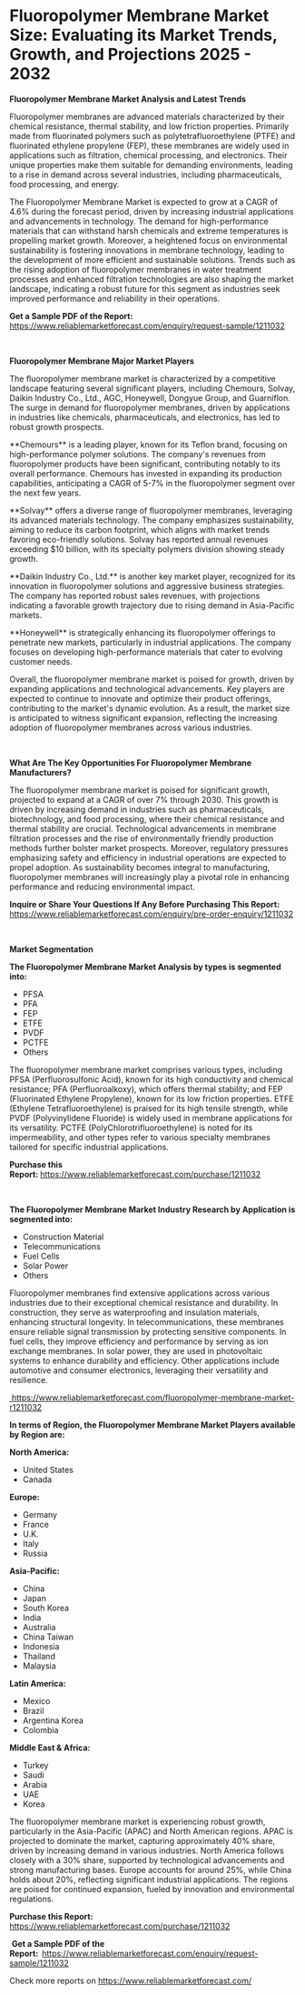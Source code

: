 <p><h1>Fluoropolymer Membrane Market Size: Evaluating its Market Trends, Growth, and Projections 2025 - 2032</h1></p><p><strong>Fluoropolymer Membrane Market Analysis and Latest Trends</strong></p>
<p><p>Fluoropolymer membranes are advanced materials characterized by their chemical resistance, thermal stability, and low friction properties. Primarily made from fluorinated polymers such as polytetrafluoroethylene (PTFE) and fluorinated ethylene propylene (FEP), these membranes are widely used in applications such as filtration, chemical processing, and electronics. Their unique properties make them suitable for demanding environments, leading to a rise in demand across several industries, including pharmaceuticals, food processing, and energy.</p><p>The Fluoropolymer Membrane Market is expected to grow at a CAGR of 4.6% during the forecast period, driven by increasing industrial applications and advancements in technology. The demand for high-performance materials that can withstand harsh chemicals and extreme temperatures is propelling market growth. Moreover, a heightened focus on environmental sustainability is fostering innovations in membrane technology, leading to the development of more efficient and sustainable solutions. Trends such as the rising adoption of fluoropolymer membranes in water treatment processes and enhanced filtration technologies are also shaping the market landscape, indicating a robust future for this segment as industries seek improved performance and reliability in their operations.</p></p>
<p><strong>Get a Sample PDF of the Report:&nbsp;</strong> <a href="https://www.reliablemarketforecast.com/enquiry/request-sample/1211032?utm_campaign=3503&utm_medium=2&utm_source=Github&utm_content=ia&utm_term=24032025&utm_id=fluoropolymer-membrane">https://www.reliablemarketforecast.com/enquiry/request-sample/1211032</a></p>
<p>&nbsp;</p>
<p><strong>Fluoropolymer Membrane Major Market Players</strong></p>
<p><p>The fluoropolymer membrane market is characterized by a competitive landscape featuring several significant players, including Chemours, Solvay, Daikin Industry Co., Ltd., AGC, Honeywell, Dongyue Group, and Guarniflon. The surge in demand for fluoropolymer membranes, driven by applications in industries like chemicals, pharmaceuticals, and electronics, has led to robust growth prospects.</p><p>**Chemours** is a leading player, known for its Teflon brand, focusing on high-performance polymer solutions. The company's revenues from fluoropolymer products have been significant, contributing notably to its overall performance. Chemours has invested in expanding its production capabilities, anticipating a CAGR of 5-7% in the fluoropolymer segment over the next few years.</p><p>**Solvay** offers a diverse range of fluoropolymer membranes, leveraging its advanced materials technology. The company emphasizes sustainability, aiming to reduce its carbon footprint, which aligns with market trends favoring eco-friendly solutions. Solvay has reported annual revenues exceeding $10 billion, with its specialty polymers division showing steady growth.</p><p>**Daikin Industry Co., Ltd.** is another key market player, recognized for its innovation in fluoropolymer solutions and aggressive business strategies. The company has reported robust sales revenues, with projections indicating a favorable growth trajectory due to rising demand in Asia-Pacific markets.</p><p>**Honeywell** is strategically enhancing its fluoropolymer offerings to penetrate new markets, particularly in industrial applications. The company focuses on developing high-performance materials that cater to evolving customer needs.</p><p>Overall, the fluoropolymer membrane market is poised for growth, driven by expanding applications and technological advancements. Key players are expected to continue to innovate and optimize their product offerings, contributing to the market's dynamic evolution. As a result, the market size is anticipated to witness significant expansion, reflecting the increasing adoption of fluoropolymer membranes across various industries.</p></p>
<p>&nbsp;</p>
<p><strong>What Are The Key Opportunities For Fluoropolymer Membrane Manufacturers?</strong></p>
<p><p>The fluoropolymer membrane market is poised for significant growth, projected to expand at a CAGR of over 7% through 2030. This growth is driven by increasing demand in industries such as pharmaceuticals, biotechnology, and food processing, where their chemical resistance and thermal stability are crucial. Technological advancements in membrane filtration processes and the rise of environmentally friendly production methods further bolster market prospects. Moreover, regulatory pressures emphasizing safety and efficiency in industrial operations are expected to propel adoption. As sustainability becomes integral to manufacturing, fluoropolymer membranes will increasingly play a pivotal role in enhancing performance and reducing environmental impact.</p></p>
<p><strong>Inquire or Share Your Questions If Any Before Purchasing This Report:</strong> <a href="https://www.reliablemarketforecast.com/enquiry/pre-order-enquiry/1211032?utm_campaign=3503&utm_medium=2&utm_source=Github&utm_content=ia&utm_term=24032025&utm_id=fluoropolymer-membrane">https://www.reliablemarketforecast.com/enquiry/pre-order-enquiry/1211032</a></p>
<p>&nbsp;</p>
<p><strong>Market Segmentation</strong></p>
<p><strong>The Fluoropolymer Membrane Market Analysis by types is segmented into:</strong></p>
<p><ul><li>PFSA</li><li>PFA</li><li>FEP</li><li>ETFE</li><li>PVDF</li><li>PCTFE</li><li>Others</li></ul></p>
<p><p>The fluoropolymer membrane market comprises various types, including PFSA (Perfluorosulfonic Acid), known for its high conductivity and chemical resistance; PFA (Perfluoroalkoxy), which offers thermal stability; and FEP (Fluorinated Ethylene Propylene), known for its low friction properties. ETFE (Ethylene Tetrafluoroethylene) is praised for its high tensile strength, while PVDF (Polyvinylidene Fluoride) is widely used in membrane applications for its versatility. PCTFE (PolyChlorotrifluoroethylene) is noted for its impermeability, and other types refer to various specialty membranes tailored for specific industrial applications.</p></p>
<p><strong>Purchase this Report:&nbsp;</strong><a href="https://www.reliablemarketforecast.com/purchase/1211032?utm_campaign=3503&utm_medium=2&utm_source=Github&utm_content=ia&utm_term=24032025&utm_id=fluoropolymer-membrane">https://www.reliablemarketforecast.com/purchase/1211032</a></p>
<p>&nbsp;</p>
<p><strong>The Fluoropolymer Membrane Market Industry Research by Application is segmented into:</strong></p>
<p><ul><li>Construction Material</li><li>Telecommunications</li><li>Fuel Cells</li><li>Solar Power</li><li>Others</li></ul></p>
<p><p>Fluoropolymer membranes find extensive applications across various industries due to their exceptional chemical resistance and durability. In construction, they serve as waterproofing and insulation materials, enhancing structural longevity. In telecommunications, these membranes ensure reliable signal transmission by protecting sensitive components. In fuel cells, they improve efficiency and performance by serving as ion exchange membranes. In solar power, they are used in photovoltaic systems to enhance durability and efficiency. Other applications include automotive and consumer electronics, leveraging their versatility and resilience.</p></p>
<p><a href="https://www.reliablemarketforecast.com/fluoropolymer-membrane-market-r1211032?utm_campaign=3503&utm_medium=2&utm_source=Github&utm_content=ia&utm_term=24032025&utm_id=fluoropolymer-membrane">&nbsp;https://www.reliablemarketforecast.com/fluoropolymer-membrane-market-r1211032</a></p>
<p><strong>In terms of Region, the Fluoropolymer Membrane Market Players available by Region are:</strong></p>
<p>
    <p> <strong> North America: </strong>
        <ul>
            <li>United States</li>
            <li>Canada</li>
        </ul>
        </p> 
    <p> <strong> Europe: </strong>
        <ul>
            <li>Germany</li>
            <li>France</li>
            <li>U.K.</li>
            <li>Italy</li>
            <li>Russia</li>
        </ul>
        </p> 
    <p> <strong> Asia-Pacific: </strong>
        <ul>
            <li>China</li>
            <li>Japan</li>
            <li>South Korea</li>
            <li>India</li>
            <li>Australia</li>
            <li>China Taiwan</li>
            <li>Indonesia</li>
            <li>Thailand</li>
            <li>Malaysia</li>
        </ul>
        </p> 
    <p> <strong> Latin America: </strong>
        <ul>
            <li>Mexico</li>
            <li>Brazil</li>
            <li>Argentina Korea</li>
            <li>Colombia</li>
        </ul>
        </p> 
    <p> <strong> Middle East & Africa: </strong>
        <ul>
            <li>Turkey</li>
            <li>Saudi</li>
            <li>Arabia</li>
            <li>UAE</li>
            <li>Korea</li>
        </ul>
    </p>
    </p>
<p><p>The fluoropolymer membrane market is experiencing robust growth, particularly in the Asia-Pacific (APAC) and North American regions. APAC is projected to dominate the market, capturing approximately 40% share, driven by increasing demand in various industries. North America follows closely with a 30% share, supported by technological advancements and strong manufacturing bases. Europe accounts for around 25%, while China holds about 20%, reflecting significant industrial applications. The regions are poised for continued expansion, fueled by innovation and environmental regulations.</p></p>
<p><strong>Purchase this Report: </strong><a href="https://www.reliablemarketforecast.com/purchase/1211032?utm_campaign=3503&utm_medium=2&utm_source=Github&utm_content=ia&utm_term=24032025&utm_id=fluoropolymer-membrane">https://www.reliablemarketforecast.com/purchase/1211032</a></p>
<p>&nbsp;<strong>Get a Sample PDF of the Report:&nbsp;&nbsp;</strong><a href="https://www.reliablemarketforecast.com/enquiry/request-sample/1211032?utm_campaign=3503&utm_medium=2&utm_source=Github&utm_content=ia&utm_term=24032025&utm_id=fluoropolymer-membrane">https://www.reliablemarketforecast.com/enquiry/request-sample/1211032</a></p>
<p><strong></strong></p>
<p>Check more reports on <a href="https://www.reliablemarketforecast.com/?utm_campaign=3503&utm_medium=2&utm_source=Github&utm_content=ia&utm_term=24032025&utm_id=fluoropolymer-membrane">https://www.reliablemarketforecast.com/</a></p>